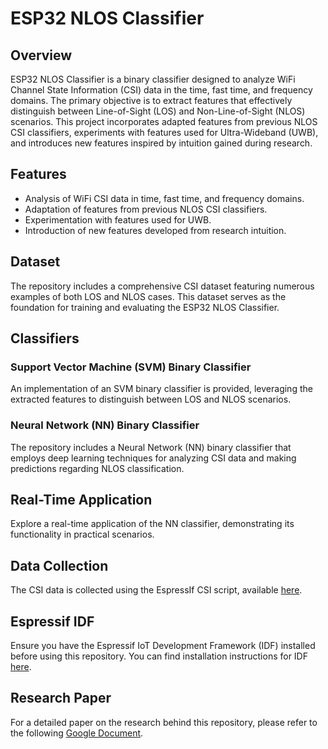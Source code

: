 # ESP32 NLOS Classifier

## Overview

ESP32 NLOS Classifier is a binary classifier designed to analyze WiFi Channel State Information (CSI) data in the time, fast time, and frequency domains. The primary objective is to extract features that effectively distinguish between Line-of-Sight (LOS) and Non-Line-of-Sight (NLOS) scenarios. This project incorporates adapted features from previous NLOS CSI classifiers, experiments with features used for Ultra-Wideband (UWB), and introduces new features inspired by intuition gained during research.

## Features

- Analysis of WiFi CSI data in time, fast time, and frequency domains.
- Adaptation of features from previous NLOS CSI classifiers.
- Experimentation with features used for UWB.
- Introduction of new features developed from research intuition.

## Dataset

The repository includes a comprehensive CSI dataset featuring numerous examples of both LOS and NLOS cases. This dataset serves as the foundation for training and evaluating the ESP32 NLOS Classifier.

## Classifiers

### Support Vector Machine (SVM) Binary Classifier

An implementation of an SVM binary classifier is provided, leveraging the extracted features to distinguish between LOS and NLOS scenarios.

### Neural Network (NN) Binary Classifier

The repository includes a Neural Network (NN) binary classifier that employs deep learning techniques for analyzing CSI data and making predictions regarding NLOS classification.

## Real-Time Application

Explore a real-time application of the NN classifier, demonstrating its functionality in practical scenarios.

## Data Collection

The CSI data is collected using the EspressIf CSI script, available [here](https://github.com/espressif/esp-csi/tree/master/examples/get-started).

## Espressif IDF

Ensure you have the Espressif IoT Development Framework (IDF) installed before using this repository. You can find installation instructions for IDF [here](https://docs.espressif.com/projects/esp-idf/en/latest/esp32/get-started/).

## Research Paper

For a detailed paper on the research behind this repository, please refer to the following [Google Document](https://docs.google.com/document/d/1cXvi47HVLpnSG2Ms7i4oNRthOpzG6jbhIWm3wank2Gg/edit?usp=sharing).
